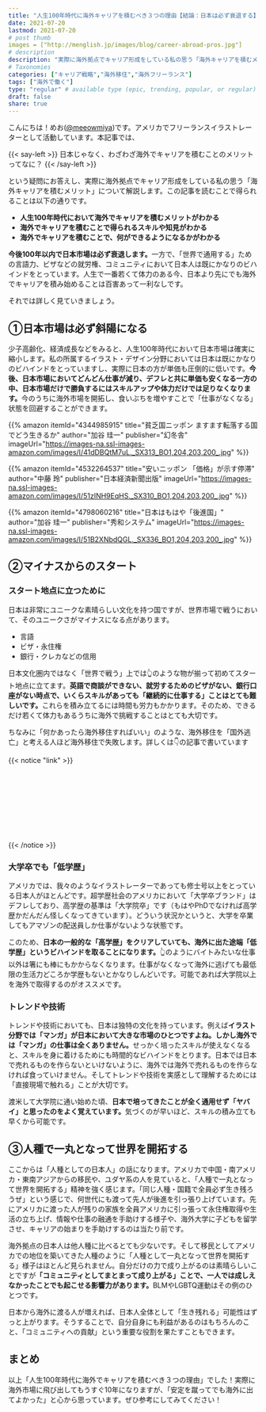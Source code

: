 ```yaml
---
title: "人生100年時代に海外キャリアを積むべき３つの理由【結論：日本は必ず衰退する】"
date: 2021-07-20
lastmod: 2021-07-20
# post thumb
images = ["http://menglish.jp/images/blog/career-abroad-pros.jpg"]
# description
description: "実際に海外拠点でキャリア形成をしている私の思う「海外キャリアを積むメリット」について解説します。"
# Taxonomies
categories: ["キャリア戦略","海外移住","海外フリーランス"]
tags: ["海外で働く"]
type: "regular" # available type (epic, trending, popular, or regular)
draft: false
share: true
---
```


こんにちは！めお(<u><a href="https://twitter.com/meeowmiya" target="_blank">@meeowmiya</a></u>)です。アメリカでフリーランスイラストレーターとして活動しています。本記事では、

{{< say-left >}}
日本じゃなく、わざわざ海外でキャリアを積むことのメリットってなに？
{{< /say-left >}}

という疑問にお答えし、実際に海外拠点でキャリア形成をしている私の思う「海外キャリアを積むメリット」について解説します。この記事を読むことで得られることは以下の通りです。


* **人生100年時代において海外でキャリアを積むメリットがわかる**
* **海外でキャリアを積むことで得られるスキルや知見がわかる**
* **海外でキャリアを積むことで、何ができるようになるかがわかる**

<span class="keiko-red">**今後100年以内で日本市場は必ず衰退します。**</span>一方で、「世界で通用する」ための言語力、ビザなどの就労権、コミュニティにおいて日本人は既にかなりのビハインドをとっています。人生で一番若くて体力のある今、日本より先にでも海外でキャリアを積み始めることは百害あって一利なしです。

それでは詳しく見ていきましょう。



## ①日本市場は必ず斜陽になる

少子高齢化、経済成長などをみると、人生100年時代において日本市場は確実に縮小します。私の所属するイラスト・デザイン分野においては日本は既にかなりのビハインドをとっていますし、実際に日本の方が単価も圧倒的に低いです。<span class="keiko-red">**今後、日本市場においてどんどん仕事が減り、デフレと共に単価も安くなる一方の中、日本市場だけで勝負するにはスキルアップや体力だけでは足りなくなります。**</span>今のうちに海外市場を開拓し、食いぶちを増やすことで「仕事がなくなる」状態を回避することができます。

{{% amazon 
  itemId="4344985915"
  title="貧乏国ニッポン ますます転落する国でどう生きるか"
  author="加谷 珪一"
  publisher="幻冬舎"
  imageUrl="https://images-na.ssl-images-amazon.com/images/I/41dDBQtM7uL._SX313_BO1,204,203,200_.jpg"
%}}

{{% amazon 
  itemId="4532264537"
  title="安いニッポン 「価格」が示す停滞"
  author="中藤 玲"
  publisher="日本経済新聞出版"
  imageUrl="https://images-na.ssl-images-amazon.com/images/I/51zINH9EqHS._SX310_BO1,204,203,200_.jpg"
%}}

{{% amazon 
  itemId="4798060216"
  title="日本はもはや「後進国」"
  author="加谷 珪一"
  publisher="秀和システム"
  imageUrl="https://images-na.ssl-images-amazon.com/images/I/51B2XNbdQGL._SX336_BO1,204,203,200_.jpg"
%}}

## ②マイナスからのスタート

### スタート地点に立つために

日本は非常にユニークな素晴らしい文化を持つ国ですが、世界市場で戦うにおいて、そのユニークさがマイナスになる点があります。

* 言語
* ビザ・永住権
* 銀行・クレカなどの信用

日本文化圏内ではなく「世界で戦う」上では👆のような物が揃って初めてスタート地点に立てます。<span class="keiko-red">**英語で商談ができない、就労するためのビザがない、銀行口座がない時点で、いくらスキルがあっても「継続的に仕事する」ことはとても難しいです。**</span>これらを積み立てるには時間も労力もかかります。そのため、できるだけ若くて体力もあるうちに海外で挑戦することはとても大切です。

ちなみに「何かあったら海外移住すればいい」のような、海外移住を「国外逃亡」と考える人ほど海外移住で失敗します。詳しくは👇の記事で書いています

{{< notice "link" >}}
<div class="iframely-embed"><div class="iframely-responsive" style="height: 140px; padding-bottom: 0;"><a href="https://menglish.jp/post/living-abroad-fail/" data-iframely-url="//cdn.iframe.ly/KtdMinj?iframe=card-small"></a></div></div><script async src="//cdn.iframe.ly/embed.js" charset="utf-8"></script>
{{< /notice >}}

### 大学卒でも「低学歴」

アメリカでは、我々のようなイラストレーターであっても修士号以上をとっている日本人がほとんどです。超学歴社会のアメリカにおいて「大学卒ブランド」はデフレしており、高学歴の基準は「大学院卒」です（もはやPhDでなければ高学歴かだんだん怪しくなってきています）。どういう状況かというと、大学を卒業してもアマゾンの配送員しか仕事がないような状態です。

このため、<span class="keiko-red">**日本の一般的な「高学歴」をクリアしていても、海外に出た途端「低学歴」というビハインドを取ることになります。**</span>👆のようにバイトみたいな仕事以外は箸にも棒にもかからなくなります。仕事がなくなって海外に逃げても最低限の生活力どころか学歴もないとかなりしんどいです。可能であれば大学院以上を海外で取得するのがオススメです。

### トレンドや技術

トレンドや技術においても、日本は独特の文化を持っています。例えば<span class="keiko-red">**イラスト分野では「マンガ」が日本において大きな市場のひとつですよね。しかし海外では「マンガ」の仕事は全くありません。**</span>せっかく培ったスキルが使えなくなると、スキルを身に着けるためにも時間的なビハインドをとります。日本では日本で売れるものを作らないといけないように、海外では海外で売れるものを作らなければ食っていけません。そしてトレンドや技術を実感として理解するためには「直接現場で触れる」ことが大切です。

渡米して大学院に通い始めた頃、<span class="keiko-red">**日本で培ってきたことが全く通用せず「ヤバイ」と思ったのをよく覚えています。**</span>気づくのが早いほど、スキルの積み立ても早くから可能です。

## ③人種で一丸となって世界を開拓する

ここからは「人種としての日本人」の話になります。アメリカで中国・南アメリカ・東南アジアからの移民や、ユダヤ系の人を見ていると、「人種で一丸となって世界を開拓する」精神を強く感じます。「同じ人種・国籍で全員必ず生き残ろうぜ」という感じで、何世代にも渡って先人が後進を引っ張り上げています。先にアメリカに渡った人が残りの家族を全員アメリカに引っ張って永住権取得や生活の立ち上げ、情報や仕事の融通を手助けする様子や、海外大学に子どもを留学させ、キャリアの始まりを手助けするのは当たり前です。

海外拠点の日本人は他人種に比べるとても少ないです。そして移民としてアメリカでの地位を築いてきた人種のように「人種として一丸となって世界を開拓する」様子はほとんど見られません。自分だけの力で成り上がるのは素晴らしいことですが<span class="keiko-red">**「コミュニティとしてまとまって成り上がる」ことで、一人では成しえなかったことでも起こせる影響力があります。**</span>BLMやLGBTQ運動はその例のひとつです。

日本から海外に渡る人が増えれば、日本人全体として「生き残れる」可能性はずっと上がります。そうすることで、自分自身にも利益があるのはもちろんのこと、「コミュニティへの貢献」という重要な役割を果たすこともできます。

## まとめ

以上「人生100年時代に海外でキャリアを積むべき３つの理由」でした！実際に海外市場に飛び出してもうすぐ10年になりますが、「安定を蹴ってでも海外に出てよかった」と心から思っています。ぜひ参考にしてみてください！
